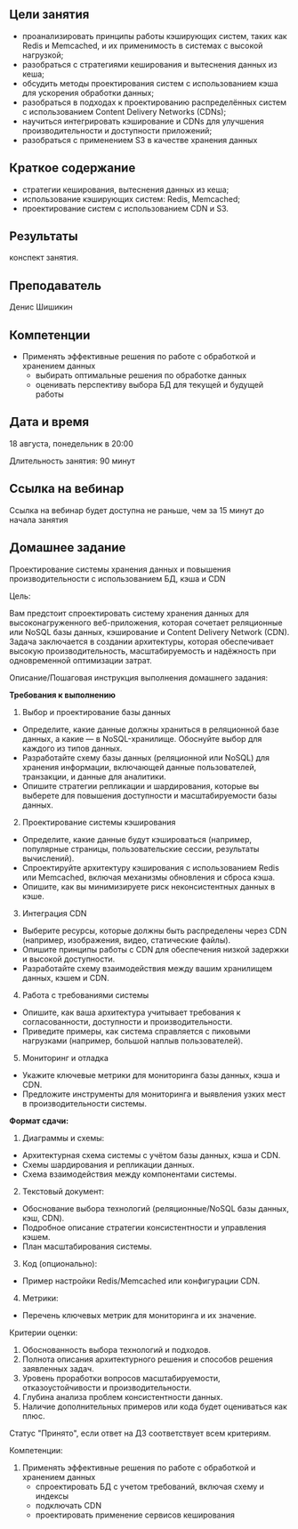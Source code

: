 ## Цели занятия

- проанализировать принципы работы кэширующих систем, таких как Redis и Memcached, и их применимость в системах с высокой нагрузкой;  
- разобраться с стратегиями кеширования и вытеснения данных из кеша;  
- обсудить методы проектирования систем с использованием кэша для ускорения обработки данных;  
- разобраться в подходах к проектированию распределённых систем с использованием Content Delivery Networks (CDNs);  
- научиться интегрировать кэширование и CDNs для улучшения производительности и доступности приложений;  
- разобраться с применением S3 в качестве хранения данных

## Краткое содержание
- стратегии кеширования, вытеснения данных из кеша;
- использование кэширующих систем: Redis, Memcached;
- проектирование систем с использованием CDN и S3.

## Результаты

конспект занятия.

## Преподаватель

Денис Шишикин

## Компетенции

- Применять эффективные решения по работе с обработкой и хранением данных
    - выбирать оптимальные решения по обработке данных
    - оценивать перспективу выбора БД для текущей и будущей работы

## Дата и время

18 августа, понедельник в 20:00

Длительность занятия: 90 минут

## Ссылка на вебинар

Ссылка на вебинар будет доступна не раньше, чем за 15 минут до начала занятия

## Домашнее задание

Проектирование системы хранения данных и повышения производительности с использованием БД, кэша и CDN

Цель:

Вам предстоит спроектировать систему хранения данных для высоконагруженного веб-приложения, которая сочетает реляционные или NoSQL базы данных, кэширование и Content Delivery Network (CDN). Задача заключается в создании архитектуры, которая обеспечивает высокую производительность, масштабируемость и надёжность при одновременной оптимизации затрат.

  

Описание/Пошаговая инструкция выполнения домашнего задания:

**Требования к выполнению**

  

1. Выбор и проектирование базы данных

  

- Определите, какие данные должны храниться в реляционной базе данных, а какие — в NoSQL-хранилище. Обоснуйте выбор для каждого из типов данных.
- Разработайте схему базы данных (реляционной или NoSQL) для хранения информации, включающей данные пользователей, транзакции, и данные для аналитики.
- Опишите стратегии репликации и шардирования, которые вы выберете для повышения доступности и масштабируемости базы данных.

  

2. Проектирование системы кэширования

  

- Определите, какие данные будут кэшироваться (например, популярные страницы, пользовательские сессии, результаты вычислений).
- Спроектируйте архитектуру кэширования с использованием Redis или Memcached, включая механизмы обновления и сброса кэша.
- Опишите, как вы минимизируете риск неконсистентных данных в кэше.

  

3. Интеграция CDN

  

- Выберите ресурсы, которые должны быть распределены через CDN (например, изображения, видео, статические файлы).
- Опишите принципы работы с CDN для обеспечения низкой задержки и высокой доступности.
- Разработайте схему взаимодействия между вашим хранилищем данных, кэшем и CDN.

  

4. Работа с требованиями системы

  

- Опишите, как ваша архитектура учитывает требования к согласованности, доступности и производительности.
- Приведите примеры, как система справляется с пиковыми нагрузками (например, большой наплыв пользователей).

  

5. Мониторинг и отладка

  

- Укажите ключевые метрики для мониторинга базы данных, кэша и CDN.
- Предложите инструменты для мониторинга и выявления узких мест в производительности системы.

  

**Формат сдачи:**

  

1. Диаграммы и схемы:

  

- Архитектурная схема системы с учётом базы данных, кэша и CDN.
- Схемы шардирования и репликации данных.
- Схема взаимодействия между компонентами системы.

  

2. Текстовый документ:

  

- Обоснование выбора технологий (реляционные/NoSQL базы данных, кэш, CDN).
- Подробное описание стратегии консистентности и управления кэшем.
- План масштабирования системы.

  

3. Код (опционально):

  

- Пример настройки Redis/Memcached или конфигурации CDN.

  

4. Метрики:

  

- Перечень ключевых метрик для мониторинга и их значение.

  

Критерии оценки:

1. Обоснованность выбора технологий и подходов.
2. Полнота описания архитектурного решения и способов решения заявленных задач.
3. Уровень проработки вопросов масштабируемости, отказоустойчивости и производительности.
4. Глубина анализа проблем консистентности данных.
5. Наличие дополнительных примеров или кода будет оцениваться как плюс.

Статус "Принято", если ответ на ДЗ соответствует всем критериям.

  

Компетенции:

1. Применять эффективные решения по работе с обработкой и хранением данных
    - спроектировать БД с учетом требований, включая схему и индексы
    - подключать CDN
    - проектировать применение сервисов кеширования

